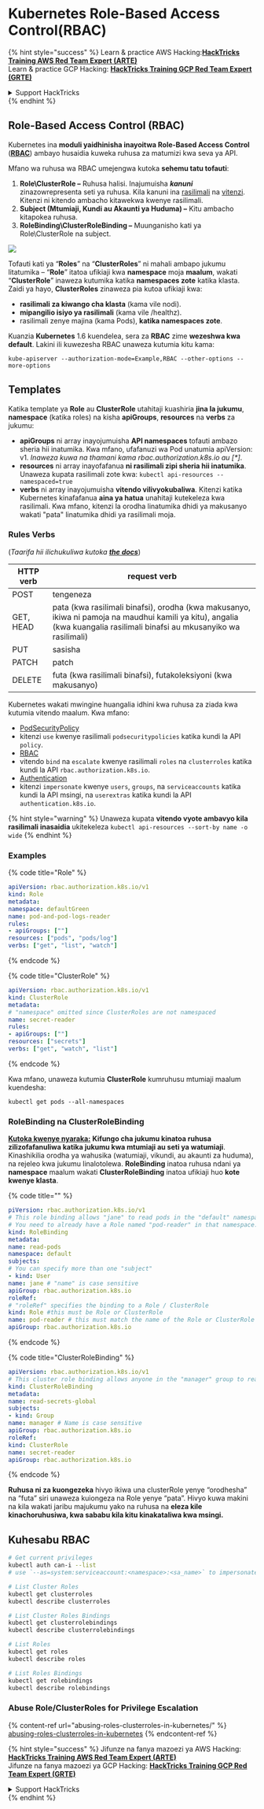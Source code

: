 # Kubernetes Role-Based Access Control(RBAC)

{% hint style="success" %}
Learn & practice AWS Hacking:<img src="../../.gitbook/assets/image (1) (1) (1).png" alt="" data-size="line">[**HackTricks Training AWS Red Team Expert (ARTE)**](https://training.hacktricks.xyz/courses/arte)<img src="../../.gitbook/assets/image (1) (1) (1).png" alt="" data-size="line">\
Learn & practice GCP Hacking: <img src="../../.gitbook/assets/image (2).png" alt="" data-size="line">[**HackTricks Training GCP Red Team Expert (GRTE)**<img src="../../.gitbook/assets/image (2).png" alt="" data-size="line">](https://training.hacktricks.xyz/courses/grte)

<details>

<summary>Support HackTricks</summary>

* Check the [**subscription plans**](https://github.com/sponsors/carlospolop)!
* **Join the** 💬 [**Discord group**](https://discord.gg/hRep4RUj7f) or the [**telegram group**](https://t.me/peass) or **follow** us on **Twitter** 🐦 [**@hacktricks\_live**](https://twitter.com/hacktricks_live)**.**
* **Share hacking tricks by submitting PRs to the** [**HackTricks**](https://github.com/carlospolop/hacktricks) and [**HackTricks Cloud**](https://github.com/carlospolop/hacktricks-cloud) github repos.

</details>
{% endhint %}

## Role-Based Access Control (RBAC)

Kubernetes ina **moduli yaidhinisha inayoitwa Role-Based Access Control** ([**RBAC**](https://kubernetes.io/docs/reference/access-authn-authz/rbac/)) ambayo husaidia kuweka ruhusa za matumizi kwa seva ya API.

Mfano wa ruhusa wa RBAC umejengwa kutoka **sehemu tatu tofauti**:

1. **Role\ClusterRole ­–** Ruhusa halisi. Inajumuisha _**kanuni**_ zinazowrepresenta seti ya ruhusa. Kila kanuni ina [rasilimali](https://kubernetes.io/docs/reference/kubectl/overview/#resource-types) na [vitenzi](https://kubernetes.io/docs/reference/access-authn-authz/authorization/#determine-the-request-verb). Kitenzi ni kitendo ambacho kitawekwa kwenye rasilimali.
2. **Subject (Mtumiaji, Kundi au Akaunti ya Huduma) –** Kitu ambacho kitapokea ruhusa.
3. **RoleBinding\ClusterRoleBinding –** Muunganisho kati ya Role\ClusterRole na subject.

![](https://www.cyberark.com/wp-content/uploads/2018/12/rolebiding_serviceaccount_and_role-1024x551.png)

Tofauti kati ya “**Roles**” na “**ClusterRoles**” ni mahali ambapo jukumu litatumika – “**Role**” itatoa ufikiaji kwa **namespace** moja **maalum**, wakati “**ClusterRole**” inaweza kutumika katika **namespaces zote** katika klasta. Zaidi ya hayo, **ClusterRoles** zinaweza pia kutoa ufikiaji kwa:

* **rasilimali za kiwango cha klasta** (kama vile nodi).
* **mipangilio isiyo ya rasilimali** (kama vile /healthz).
* rasilimali zenye majina (kama Pods), **katika namespaces zote**.

Kuanzia **Kubernetes** 1.6 kuendelea, sera za **RBAC** zime **wezeshwa kwa default**. Lakini ili kuwezesha RBAC unaweza kutumia kitu kama:
```
kube-apiserver --authorization-mode=Example,RBAC --other-options --more-options
```
## Templates

Katika template ya **Role** au **ClusterRole** utahitaji kuashiria **jina la jukumu**, **namespace** (katika roles) na kisha **apiGroups**, **resources** na **verbs** za jukumu:

* **apiGroups** ni array inayojumuisha **API namespaces** tofauti ambazo sheria hii inatumika. Kwa mfano, ufafanuzi wa Pod unatumia apiVersion: v1. _Inaweza kuwa na thamani kama rbac.authorization.k8s.io au \[\*]_.
* **resources** ni array inayofafanua **ni rasilimali zipi sheria hii inatumika**. Unaweza kupata rasilimali zote kwa: `kubectl api-resources --namespaced=true`
* **verbs** ni array inayojumuisha **vitendo vilivyokubaliwa**. Kitenzi katika Kubernetes kinafafanua **aina ya hatua** unahitaji kutekeleza kwa rasilimali. Kwa mfano, kitenzi la orodha linatumika dhidi ya makusanyo wakati "pata" linatumika dhidi ya rasilimali moja.

### Rules Verbs

(_Taarifa hii ilichukuliwa kutoka_ [_**the docs**_](https://kubernetes.io/docs/reference/access-authn-authz/authorization/#determine-the-request-verb))

| HTTP verb | request verb                                                                                                                                                  |
| --------- | ------------------------------------------------------------------------------------------------------------------------------------------------------------- |
| POST      | tengeneza                                                                                                                                                     |
| GET, HEAD | pata (kwa rasilimali binafsi), orodha (kwa makusanyo, ikiwa ni pamoja na maudhui kamili ya kitu), angalia (kwa kuangalia rasilimali binafsi au mkusanyiko wa rasilimali) |
| PUT       | sasisha                                                                                                                                                       |
| PATCH     | patch                                                                                                                                                         |
| DELETE    | futa (kwa rasilimali binafsi), futakoleksiyoni (kwa makusanyo)                                                                                              |

Kubernetes wakati mwingine huangalia idhini kwa ruhusa za ziada kwa kutumia vitendo maalum. Kwa mfano:

* [PodSecurityPolicy](https://kubernetes.io/docs/concepts/policy/pod-security-policy/)
* kitenzi `use` kwenye rasilimali `podsecuritypolicies` katika kundi la API `policy`.
* [RBAC](https://kubernetes.io/docs/reference/access-authn-authz/rbac/#privilege-escalation-prevention-and-bootstrapping)
* vitendo `bind` na `escalate` kwenye rasilimali `roles` na `clusterroles` katika kundi la API `rbac.authorization.k8s.io`.
* [Authentication](https://kubernetes.io/docs/reference/access-authn-authz/authentication/)
* kitenzi `impersonate` kwenye `users`, `groups`, na `serviceaccounts` katika kundi la API msingi, na `userextras` katika kundi la API `authentication.k8s.io`.

{% hint style="warning" %}
Unaweza kupata **vitendo vyote ambavyo kila rasilimali inasaidia** ukitekeleza `kubectl api-resources --sort-by name -o wide`
{% endhint %}

### Examples

{% code title="Role" %}
```yaml
apiVersion: rbac.authorization.k8s.io/v1
kind: Role
metadata:
namespace: defaultGreen
name: pod-and-pod-logs-reader
rules:
- apiGroups: [""]
resources: ["pods", "pods/log"]
verbs: ["get", "list", "watch"]
```
{% endcode %}

{% code title="ClusterRole" %}
```yaml
apiVersion: rbac.authorization.k8s.io/v1
kind: ClusterRole
metadata:
# "namespace" omitted since ClusterRoles are not namespaced
name: secret-reader
rules:
- apiGroups: [""]
resources: ["secrets"]
verbs: ["get", "watch", "list"]
```
{% endcode %}

Kwa mfano, unaweza kutumia **ClusterRole** kumruhusu mtumiaji maalum kuendesha:
```
kubectl get pods --all-namespaces
```
### **RoleBinding na ClusterRoleBinding**

[**Kutoka kwenye nyaraka:**](https://kubernetes.io/docs/reference/access-authn-authz/rbac/#rolebinding-and-clusterrolebinding) **Kifungo cha jukumu kinatoa ruhusa zilizofafanuliwa katika jukumu kwa mtumiaji au seti ya watumiaji**. Kinashikilia orodha ya wahusika (watumiaji, vikundi, au akaunti za huduma), na rejeleo kwa jukumu linalotolewa. **RoleBinding** inatoa ruhusa ndani ya **namespace** maalum wakati **ClusterRoleBinding** inatoa ufikiaji huo **kote kwenye klasta**.

{% code title="" %}
```yaml
piVersion: rbac.authorization.k8s.io/v1
# This role binding allows "jane" to read pods in the "default" namespace.
# You need to already have a Role named "pod-reader" in that namespace.
kind: RoleBinding
metadata:
name: read-pods
namespace: default
subjects:
# You can specify more than one "subject"
- kind: User
name: jane # "name" is case sensitive
apiGroup: rbac.authorization.k8s.io
roleRef:
# "roleRef" specifies the binding to a Role / ClusterRole
kind: Role #this must be Role or ClusterRole
name: pod-reader # this must match the name of the Role or ClusterRole you wish to bind to
apiGroup: rbac.authorization.k8s.io
```
{% endcode %}

{% code title="ClusterRoleBinding" %}
```yaml
apiVersion: rbac.authorization.k8s.io/v1
# This cluster role binding allows anyone in the "manager" group to read secrets in any namespace.
kind: ClusterRoleBinding
metadata:
name: read-secrets-global
subjects:
- kind: Group
name: manager # Name is case sensitive
apiGroup: rbac.authorization.k8s.io
roleRef:
kind: ClusterRole
name: secret-reader
apiGroup: rbac.authorization.k8s.io
```
{% endcode %}

**Ruhusa ni za kuongezeka** hivyo ikiwa una clusterRole yenye “orodhesha” na “futa” siri unaweza kuiongeza na Role yenye “pata”. Hivyo kuwa makini na kila wakati jaribu majukumu yako na ruhusa na **eleza kile kinachoruhusiwa, kwa sababu kila kitu kinakataliwa kwa msingi.**

## **Kuhesabu RBAC**
```bash
# Get current privileges
kubectl auth can-i --list
# use `--as=system:serviceaccount:<namespace>:<sa_name>` to impersonate a service account

# List Cluster Roles
kubectl get clusterroles
kubectl describe clusterroles

# List Cluster Roles Bindings
kubectl get clusterrolebindings
kubectl describe clusterrolebindings

# List Roles
kubectl get roles
kubectl describe roles

# List Roles Bindings
kubectl get rolebindings
kubectl describe rolebindings
```
### Abuse Role/ClusterRoles for Privilege Escalation

{% content-ref url="abusing-roles-clusterroles-in-kubernetes/" %}
[abusing-roles-clusterroles-in-kubernetes](abusing-roles-clusterroles-in-kubernetes/)
{% endcontent-ref %}

{% hint style="success" %}
Jifunze na fanya mazoezi ya AWS Hacking:<img src="../../.gitbook/assets/image (1) (1) (1).png" alt="" data-size="line">[**HackTricks Training AWS Red Team Expert (ARTE)**](https://training.hacktricks.xyz/courses/arte)<img src="../../.gitbook/assets/image (1) (1) (1).png" alt="" data-size="line">\
Jifunze na fanya mazoezi ya GCP Hacking: <img src="../../.gitbook/assets/image (2).png" alt="" data-size="line">[**HackTricks Training GCP Red Team Expert (GRTE)**<img src="../../.gitbook/assets/image (2).png" alt="" data-size="line">](https://training.hacktricks.xyz/courses/grte)

<details>

<summary>Support HackTricks</summary>

* Angalia [**mpango wa usajili**](https://github.com/sponsors/carlospolop)!
* **Jiunge na** 💬 [**kikundi cha Discord**](https://discord.gg/hRep4RUj7f) au [**kikundi cha telegram**](https://t.me/peass) au **tufuatilie** kwenye **Twitter** 🐦 [**@hacktricks\_live**](https://twitter.com/hacktricks_live)**.**
* **Shiriki mbinu za hacking kwa kuwasilisha PRs kwa** [**HackTricks**](https://github.com/carlospolop/hacktricks) na [**HackTricks Cloud**](https://github.com/carlospolop/hacktricks-cloud) github repos.

</details>
{% endhint %}
